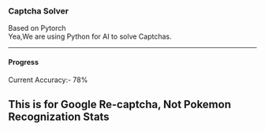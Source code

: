### Captcha Solver

Based on Pytorch 
</br>
Yea,We are using Python for AI to solve Captchas.

--------
#### Progress

Current Accuracy:- 78% 

## This is for Google Re-captcha, Not Pokemon Recognization Stats
